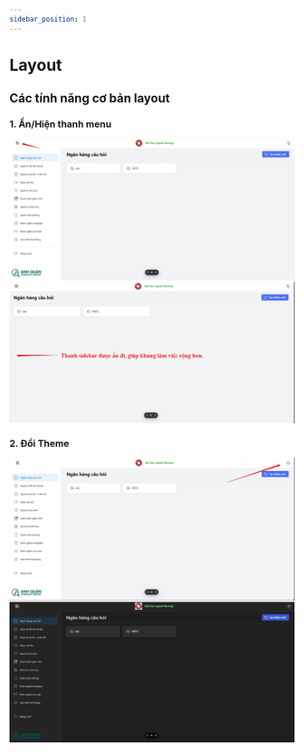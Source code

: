 ```yaml
---
sidebar_position: 1
---
```


# Layout

## Các tính năng cơ bản layout

### 1. Ẩn/Hiện thanh menu

![](./img/0-layout/1.png)
![](./img/0-layout/2.png)

### 2. Đổi Theme

![](./img/0-layout/3.png)
![](./img/0-layout/4.png)
